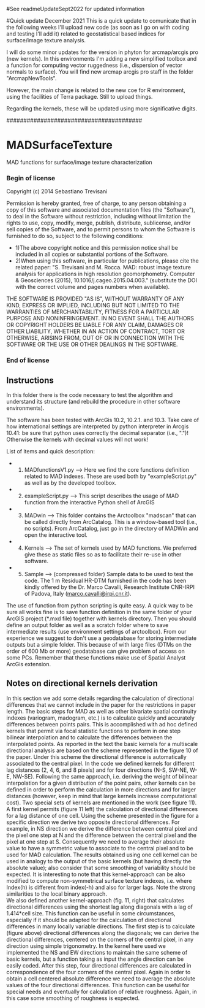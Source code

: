 #See readmeUpdateSept2022 for updated information

#Quick update December 2021
This is a quick update to comunicate that in the following weeks I'll upload new code (as soon as I go on with coding and testing I'll add it) 
related to geostatistical based indices for surface/image texture analysis.

I will do some minor updates for the version in phyton for arcmap/arcgis pro (new kernels). In this environments I'm adding a new simplified toolbox and a function for computing
vector ruggedness (i.e., dispersion of vector normals to surface). You will find new arcmap arcgis pro staff in the folder "ArcmapNewTools". 

However, the main change is related to the new coe for R environment, using the facilities of Terra package. Still to upload things.

Regarding the kernels, these will be updated using more significative digits.



########################################


# MADSurfaceTexture
MAD functions for surface/image texture characterization

### Begin of license ########################################################

Copyright (c) 2014 Sebastiano Trevisani

Permission is hereby granted, free of charge, to any person obtaining a copy
of this software and associated documentation files (the "Software"), to deal
in the Software without restriction, including without limitation the rights
to use, copy, modify, merge, publish, distribute, sublicense, and/or sell
copies of the Software, and to permit persons to whom the Software is
furnished to do so, subject to the following conditions:

- 1)The above copyright notice and this permission notice shall be included in
all copies or substantial portions of the Software.
- 2)When using this software, in particular for publications, please cite the related paper:
"S. Trevisani and M. Rocca. MAD: robust image texture analysis for applications in high resolution geomorphometry. Computer & Geosciences (2015), 10.1016/j.cageo.2015.04.003."
(substitute the DOI with the correct volume and pages numbers when available).

THE SOFTWARE IS PROVIDED "AS IS", WITHOUT WARRANTY OF ANY KIND, EXPRESS OR
IMPLIED, INCLUDING BUT NOT LIMITED TO THE WARRANTIES OF MERCHANTABILITY,
FITNESS FOR A PARTICULAR PURPOSE AND NONINFRINGEMENT. IN NO EVENT SHALL THE
AUTHORS OR COPYRIGHT HOLDERS BE LIABLE FOR ANY CLAIM, DAMAGES OR OTHER
LIABILITY, WHETHER IN AN ACTION OF CONTRACT, TORT OR OTHERWISE, ARISING FROM,
OUT OF OR IN CONNECTION WITH THE SOFTWARE OR THE USE OR OTHER DEALINGS IN
THE SOFTWARE.

### End of license ##########################################################

## Instructions

In this folder there is the code necessary to test the algorithm and understand its structure (and rebuild the procedure in other software environments).

The software has been tested with ArcGis 10.2, 10.2.1. and 10.3. Take care of how international settings are interpreted by python interpreter in Arcgis 10.41: be sure that python uses correctly the decimal separator (i.e., ".")! Otherwise the kernels with decimal values will not work!



List of items and quick description:
- 1. MADfunctionsV1.py --> Here we find the core functions definition related to MAD indexes. These are used both by "exampleScript.py" as well as by the developed toolbox.
- 2. exampleScript.py --> This script describes the usage of MAD function from the interactive Python shell of ArcGIS
- 3. MADwin	-->	This folder contains the Arctoolbox "madscan" that can be called directly from ArcCatalog. This is a window-based tool (i.e., no scripts). From ArcCatalog, just go in the directory of MADWin and open the interactive tool.
- 4. Kernels --> The set of kernels used by MAD functions. We preferred give these as static files so as to facilitate their re-use in other software.
- 5. Sample --> (compressed folder) Sample data to be used to test the code. The 1 m  Residual HR-DTM furnished in the code has been kindly offered by the Dr. Marco Cavalli, Research Institute CNR-IRPI of Padova, Italy (marco.cavalli@irpi.cnr.it).

The use of function from python scripting is quite easy. A quick way to be sure all works fine is to save function definition in the same folder of your ArcGIS project (*.mxd file) together with kernels directory. Then you
should define an output folder as well as a scratch folder where to save intermediate results (use environment settings of arctoolbox). From our experience we suggest to don't use a geodatabase for storing intermediate outputs but a simple folder. This because of with large files (DTMs on the order of 600 Mb or more) geodatabase can give problem of access on some PCs. Remember that these functions make use of Spatial Analyst ArcGis extension.

## Notes on directional kernels derivation
In this section we add some details regarding the calculation of directional differences that we cannot include in the paper for the restrictions in paper length. The basic steps for MAD as well as other bivariate spatial continuity indexes (variogram, madogram, etc.) is to calculate quickly and accurately differences between points pairs. This is accomplished with ad hoc defined kernels that permit via focal statistic functions to perform in one step bilinear interpolation and to calculate the differences between the interpolated points. As reported in the text the basic kernels for a multiscale directional analysis are based on the scheme represented in the figure 10 of the paper. Under this scheme the directional difference is automatically associated to the central pixel. In the code we defined kernels for different lag distances (2, 4, 6, and 8 pixels) and for four directions (N-S, SW-NE, W-E, NW-SE). Following the same approach, i.e. deriving the weight of bilinear interpolation for a given distribution of the point pairs,  other kernels can be defined in order to perform the calculation in more directions and for larger distances (however, keep in mind that large kernels increase computational cost).
Two special sets of kernels are mentioned in the work (see figure 11). A first kernel permits (figure 11 left) the calculation of directional differences for a lag distance of one cell.  Using the scheme presented in the figure for a specific direction we derive two opposite directional differences. For example, in NS direction we derive the difference between central pixel and the pixel one step at N and the difference between the central pixel and the pixel at one step at S. Consequently we need to average their absolute value to have a symmetric value to associate to the central pixel and to be used for MAD calculation. The results obtained using one cell  kernel can be used in analogy to the output of the basic kernels (but having directly the absolute value); also consider that some smoothing of variability should be expected. It is interesting to note that this kernel-approach can be also modified to compute non-symmetrical surface texture indexes, i.e. where Index(h) is different from index(-h) and also for larger lags. Note the strong similarities to the local binary approach.  
We also defined another kernel-approach (fig. 11, right) that calculates directional differences using the shortest lag along diagonals with a lag of 1.414*cell size. This function can be useful in some circumstances, especially if it should be adapted for the calculation of directional differences in many locally variable directions. The first step is to calculate (figure above) directional differences along the diagonals; we can derive the directional differences, centered on the corners of the central pixel, in any direction using simple trigonometry. In the kernel here used we implemented the NS and EW directions to maintain the same scheme of basic kernels, but a function taking as input the angle direction can be easily coded. After this step, four directional differences are calculated in correspondence of the four corners of the central pixel. Again in order to obtain a cell centered absolute difference we need to average the absolute values of the four directional differences. This function can be useful for special needs and eventually for calculation of relative roughness. Again, in this case some smoothing of roughness is expected.

